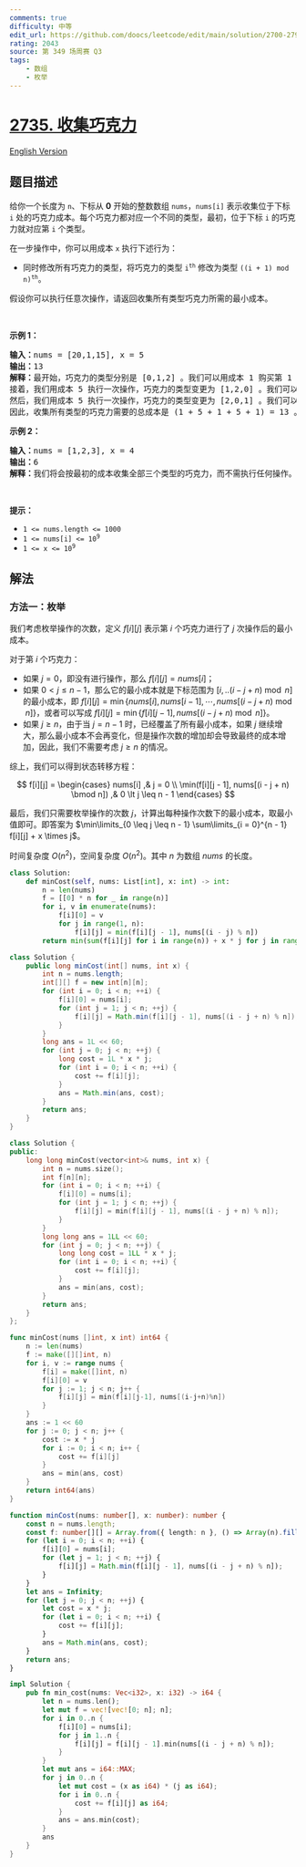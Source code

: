```yaml
---
comments: true
difficulty: 中等
edit_url: https://github.com/doocs/leetcode/edit/main/solution/2700-2799/2735.Collecting%20Chocolates/README.md
rating: 2043
source: 第 349 场周赛 Q3
tags:
    - 数组
    - 枚举
---
```


# [2735. 收集巧克力](https://leetcode.cn/problems/collecting-chocolates)

[English Version](/solution/2700-2799/2735.Collecting%20Chocolates/README_EN.md)

## 题目描述

<!-- 这里写题目描述 -->

<p>给你一个长度为 <code>n</code>、下标从 <strong>0</strong> 开始的整数数组 <code>nums</code>，<code>nums[i]</code> 表示收集位于下标 <code>i</code> 处的巧克力成本。每个巧克力都对应一个不同的类型，最初，位于下标 <code>i</code> 的巧克力就对应第 <code>i</code> 个类型。</p>

<p>在一步操作中，你可以用成本 <code>x</code> 执行下述行为：</p>

<ul>
	<li>同时修改所有巧克力的类型，将巧克力的类型&nbsp;<code>i<sup>th</sup></code>&nbsp;修改为类型&nbsp;<code>((i + 1) mod n)<sup>th</sup></code>。</li>
</ul>

<p>假设你可以执行任意次操作，请返回收集所有类型巧克力所需的最小成本。</p>

<p>&nbsp;</p>

<p><strong>示例 1：</strong></p>

<pre>
<strong>输入：</strong>nums = [20,1,15], x = 5
<strong>输出：</strong>13
<strong>解释：</strong>最开始，巧克力的类型分别是 [0,1,2] 。我们可以用成本 1 购买第 1 个类型的巧克力。
接着，我们用成本 5 执行一次操作，巧克力的类型变更为 [1,2,0] 。我们可以用成本 1 购买第 2 个类型的巧克力。
然后，我们用成本 5 执行一次操作，巧克力的类型变更为 [2,0,1] 。我们可以用成本 1 购买第 0 个类型的巧克力。
因此，收集所有类型的巧克力需要的总成本是 (1 + 5 + 1 + 5 + 1) = 13 。可以证明这是一种最优方案。
</pre>

<p><strong>示例 2：</strong></p>

<pre>
<strong>输入：</strong>nums = [1,2,3], x = 4
<strong>输出：</strong>6
<strong>解释：</strong>我们将会按最初的成本收集全部三个类型的巧克力，而不需执行任何操作。因此，收集所有类型的巧克力需要的总成本是 1 + 2 + 3 = 6 。
</pre>

<p>&nbsp;</p>

<p><strong>提示：</strong></p>

<ul>
	<li><code>1 &lt;= nums.length &lt;= 1000</code></li>
	<li><code>1 &lt;= nums[i] &lt;= 10<sup>9</sup></code></li>
	<li><code>1 &lt;= x &lt;= 10<sup>9</sup></code></li>
</ul>

## 解法

### 方法一：枚举

我们考虑枚举操作的次数，定义 $f[i][j]$ 表示第 $i$ 个巧克力进行了 $j$ 次操作后的最小成本。

对于第 $i$ 个巧克力：

-   如果 $j = 0$，即没有进行操作，那么 $f[i][j] = nums[i]$；
-   如果 $0 \lt j \leq n-1$，那么它的最小成本就是下标范围为 $[i,.. (i - j + n) \bmod n]$ 的最小成本，即 $f[i][j] = \min\{nums[i], nums[i - 1], \cdots, nums[(i - j + n) \bmod n]\}$，或者可以写成 $f[i][j] = \min\{f[i][j - 1], nums[(i - j + n) \bmod n]\}$。
-   如果 $j \ge n$，由于当 $j = n - 1$ 时，已经覆盖了所有最小成本，如果 $j$ 继续增大，那么最小成本不会再变化，但是操作次数的增加却会导致最终的成本增加，因此，我们不需要考虑 $j \ge n$ 的情况。

综上，我们可以得到状态转移方程：

$$
f[i][j] =
\begin{cases}
nums[i] ,& j = 0 \\
\min(f[i][j - 1], nums[(i - j + n) \bmod n]) ,& 0 \lt j \leq n - 1
\end{cases}
$$

最后，我们只需要枚举操作的次数 $j$，计算出每种操作次数下的最小成本，取最小值即可。即答案为 $\min\limits_{0 \leq j \leq n - 1} \sum\limits_{i = 0}^{n - 1} f[i][j] + x \times j$。

时间复杂度 $O(n^2)$，空间复杂度 $O(n^2)$。其中 $n$ 为数组 $nums$ 的长度。

<!-- tabs:start -->

```python
class Solution:
    def minCost(self, nums: List[int], x: int) -> int:
        n = len(nums)
        f = [[0] * n for _ in range(n)]
        for i, v in enumerate(nums):
            f[i][0] = v
            for j in range(1, n):
                f[i][j] = min(f[i][j - 1], nums[(i - j) % n])
        return min(sum(f[i][j] for i in range(n)) + x * j for j in range(n))
```

```java
class Solution {
    public long minCost(int[] nums, int x) {
        int n = nums.length;
        int[][] f = new int[n][n];
        for (int i = 0; i < n; ++i) {
            f[i][0] = nums[i];
            for (int j = 1; j < n; ++j) {
                f[i][j] = Math.min(f[i][j - 1], nums[(i - j + n) % n]);
            }
        }
        long ans = 1L << 60;
        for (int j = 0; j < n; ++j) {
            long cost = 1L * x * j;
            for (int i = 0; i < n; ++i) {
                cost += f[i][j];
            }
            ans = Math.min(ans, cost);
        }
        return ans;
    }
}
```

```cpp
class Solution {
public:
    long long minCost(vector<int>& nums, int x) {
        int n = nums.size();
        int f[n][n];
        for (int i = 0; i < n; ++i) {
            f[i][0] = nums[i];
            for (int j = 1; j < n; ++j) {
                f[i][j] = min(f[i][j - 1], nums[(i - j + n) % n]);
            }
        }
        long long ans = 1LL << 60;
        for (int j = 0; j < n; ++j) {
            long long cost = 1LL * x * j;
            for (int i = 0; i < n; ++i) {
                cost += f[i][j];
            }
            ans = min(ans, cost);
        }
        return ans;
    }
};
```

```go
func minCost(nums []int, x int) int64 {
	n := len(nums)
	f := make([][]int, n)
	for i, v := range nums {
		f[i] = make([]int, n)
		f[i][0] = v
		for j := 1; j < n; j++ {
			f[i][j] = min(f[i][j-1], nums[(i-j+n)%n])
		}
	}
	ans := 1 << 60
	for j := 0; j < n; j++ {
		cost := x * j
		for i := 0; i < n; i++ {
			cost += f[i][j]
		}
		ans = min(ans, cost)
	}
	return int64(ans)
}
```

```ts
function minCost(nums: number[], x: number): number {
    const n = nums.length;
    const f: number[][] = Array.from({ length: n }, () => Array(n).fill(0));
    for (let i = 0; i < n; ++i) {
        f[i][0] = nums[i];
        for (let j = 1; j < n; ++j) {
            f[i][j] = Math.min(f[i][j - 1], nums[(i - j + n) % n]);
        }
    }
    let ans = Infinity;
    for (let j = 0; j < n; ++j) {
        let cost = x * j;
        for (let i = 0; i < n; ++i) {
            cost += f[i][j];
        }
        ans = Math.min(ans, cost);
    }
    return ans;
}
```

```rust
impl Solution {
    pub fn min_cost(nums: Vec<i32>, x: i32) -> i64 {
        let n = nums.len();
        let mut f = vec![vec![0; n]; n];
        for i in 0..n {
            f[i][0] = nums[i];
            for j in 1..n {
                f[i][j] = f[i][j - 1].min(nums[(i - j + n) % n]);
            }
        }
        let mut ans = i64::MAX;
        for j in 0..n {
            let mut cost = (x as i64) * (j as i64);
            for i in 0..n {
                cost += f[i][j] as i64;
            }
            ans = ans.min(cost);
        }
        ans
    }
}
```

<!-- tabs:end -->

<!-- end -->

